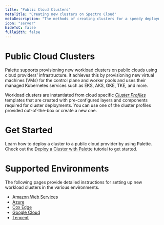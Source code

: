 ```yaml
---
title: "Public Cloud Clusters"
metaTitle: "Creating new clusters on Spectro Cloud"
metaDescription: "The methods of creating clusters for a speedy deployment on any CSP"
icon: "server"
hideToC: false
fullWidth: false
---
```


# Public Cloud Clusters 

Palette supports provisioning new workload clusters on public clouds using cloud providers' infrastructure. It achieves this by provisioning new virtual machines (VMs) for the control plane and worker pools and uses their managed Kubernetes services such as EKS, AKS, GKE, TKE, and more. 

Workload clusters are instantiated from cloud specific [_Cluster Profiles_](/cluster-profiles) templates that are created with pre-configured layers and components required for cluster deployments. You can use one of the cluster profiles provided out-of-the-box or create a new one.

# Get Started

Learn how to deploy a cluster to a public cloud provider by using Palette. Check out the [Deploy a Cluster with Palette](/clusters/public-cloud/deploy-k8s-cluster) tutorial to get started.


# Supported Environments

The following pages provide detailed instructions for setting up new workload clusters in the various environments.

* [Amazon Web Services](/clusters/public-cloud/aws)
* [Azure](/clusters/public-cloud/azure)
* [Cox Edge](/clusters/public-cloud/cox-edge)
* [Google Cloud](/clusters/public-cloud/gcp)
* [Tencent](/clusters/public-cloud/tke)


